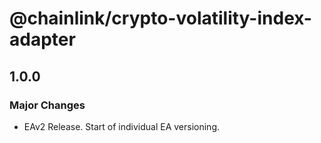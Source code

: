# @chainlink/crypto-volatility-index-adapter

## 1.0.0

### Major Changes

- EAv2 Release. Start of individual EA versioning.
